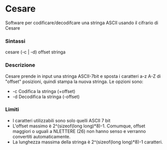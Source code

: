 # Cesare

Software per codificare/decodifcare una stringa ASCII usando il cifrario di Cesare

### Sintassi

cesare (-c | -d) offset stringa

### Descrizione

Cesare prende in input una stringa ASCII-7bit e sposta i caratteri a-z A-Z di "offset" posizioni, quindi stampa la nuova stringa. Le opzioni sono:

* -c	Codifica la stringa (+offset)
* -d 	Decodifica la stringa (-offset)

### Limiti

* I caratteri utilizzabili sono solo quelli ASCII 7 bit
* L'offset massimo è 2^(sizeof(long long)*8)-1. Comumque, offset maggiori o uguali a NLETTERE (26) non hanno senso e verranno convertiti automaticamente.
* La lunghezza massima della stringa è 2^(sizeof(long long)*8)-1 caratteri.
 
